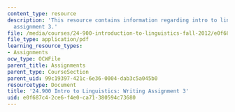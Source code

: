 ```yaml
---
content_type: resource
description: 'This resource contains information regarding intro to linguistics: writing
  assignment 3.'
file: /media/courses/24-900-introduction-to-linguistics-fall-2012/e0f687c42ce6f4e0ca71380594c73680_MIT24_900F12_Assignment3.pdf
file_type: application/pdf
learning_resource_types:
- Assignments
ocw_type: OCWFile
parent_title: Assignments
parent_type: CourseSection
parent_uid: 99c19397-421c-6e36-0004-dab3c5a045b0
resourcetype: Document
title: '24.900 Intro to Linguistics: Writing Assignment 3'
uid: e0f687c4-2ce6-f4e0-ca71-380594c73680
---
```

